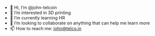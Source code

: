 - 👋 Hi, I’m @john-telcoin
- 👀 I’m interested in 3D printing
- 🌱 I’m currently learning HR
- 💞️ I’m looking to collaborate on anything that can help me learn more
- 📫 How to reach me: john@telco.in
